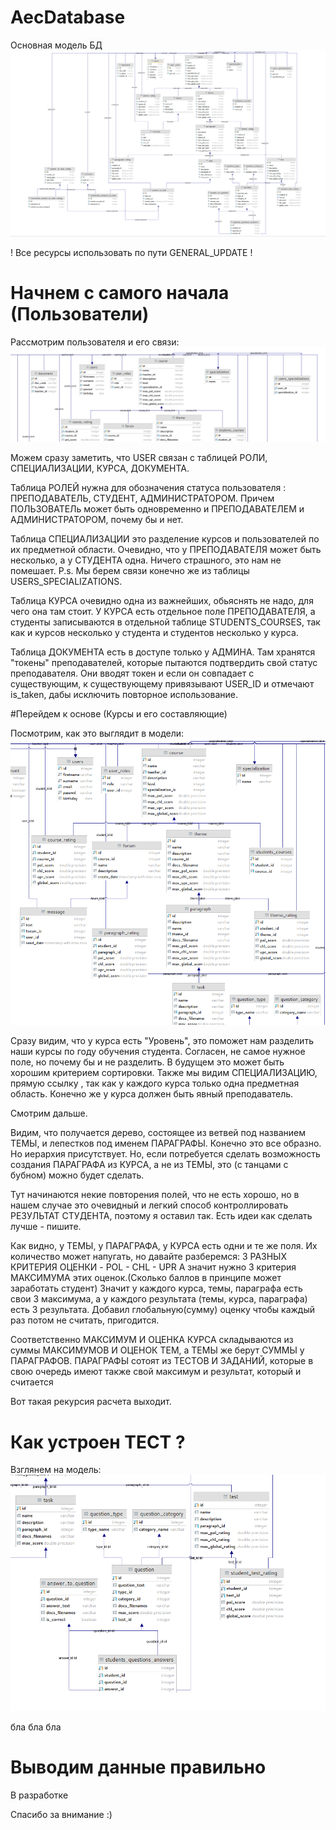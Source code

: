 # AecDatabase

Основная модель БД
![alt text](GENERAL_UPDATE/uploads/aec_db_main.png  "Главная модель")​


! Все ресурсы использовать по пути GENERAL_UPDATE !


# Начнем с самого начала (Пользователи)

Рассмотрим пользователя и его связи:
![alt text](GENERAL_UPDATE/uploads/aec_db_users.png  "Пользователи")​

Можем сразу заметить, что USER связан с таблицей РОЛИ, СПЕЦИАЛИЗАЦИИ, КУРСА, ДОКУМЕНТА.

Таблица РОЛЕЙ нужна для обозначения статуса пользователя : ПРЕПОДАВАТЕЛЬ, СТУДЕНТ, АДМИНИСТРАТОРОМ.
Причем ПОЛЬЗОВАТЕЛь может быть одновременно и ПРЕПОДАВАТЕЛЕМ и АДМИНИСТРАТОРОМ, почему бы и нет.

Таблица СПЕЦИАЛИЗАЦИИ это разделение курсов и пользователей по их предметной области.
Очевидно, что у ПРЕПОДАВАТЕЛЯ может быть несколько, а у СТУДЕНТА одна.
Ничего страшного, это нам не помешает.
P.s. Мы берем связи конечно же из таблицы USERS_SPECIALIZATIONS.

Таблица КУРСА очевидно одна из важнейших, обьяснять не надо, для чего она там стоит.
У КУРСА есть отдельное поле ПРЕПОДАВАТЕЛЯ, а студенты записываются в отдельной таблице STUDENTS_COURSES,
так как и курсов несколько у студента и студентов несколько у курса.

Таблица ДОКУМЕНТА есть в доступе только у АДМИНА. Там хранятся "токены" преподавателей,
  которые пытаются подтвердить свой статус преподавателя. Они вводят токен и если он совпадает с существующим, к существующему привязывают USER_ID и отмечают is_taken, дабы исключить повторное использование.

#Перейдем к основе (Курсы и его составляющие)

Посмотрим, как это выглядит в модели:
![alt text](GENERAL_UPDATE/uploads/aec_db_courses.png  "Курсы")​

Сразу видим, что у курса есть "Уровень", это поможет нам разделить наши курсы по году обучения студента.
Согласен, не самое нужное поле, но почему бы и не разделить. В будущем это может быть хорошим критерием сортировки.
Также мы видим СПЕЦИАЛИЗАЦИЮ, прямую ссылку , так как у каждого курса только одна предметная область.
Конечно же у курса должен быть явный преподаватель.

Смотрим дальше.

Видим, что получается дерево, состоящее из ветвей под названием ТЕМЫ, и лепестков под именем ПАРАГРАФЫ.
Конечно это все образно. Но иерархия присутствует.
Но, если потребуется сделать возможность создания ПАРАГРАФА из КУРСА, а не из ТЕМЫ, это (с танцами с бубном) можно будет сделать.

Тут начинаются некие повторения полей, что не есть хорошо, но в нашем случае это очевидный и легкий способ контроллировать РЕЗУЛЬТАТ СТУДЕНТА, поэтому я оставил так.
Есть идеи как сделать лучше - пишите.

Как видно, у ТЕМЫ, у ПАРАГРАФА, у КУРСА есть одни и те же поля.
Их количество может напугать, но давайте разберемся:
    3 РАЗНЫХ КРИТЕРИЯ ОЦЕНКИ
        - POL
        - CHL
        - UPR
    А значит нужно 3 критерия МАКСИМУМА этих оценок.(Сколько баллов в принципе может заработать студент)
    Значит у каждого курса, темы, параграфа есть свои 3 максимума, а у каждого результата (темы, курса, параграфа) есть 3 результата.
    Добавил глобальную(сумму) оценку чтобы каждый раз потом не считать, пригодится.

Соответственно МАКСИМУМ И ОЦЕНКА КУРСА складываются из суммы МАКСИМУМОВ И ОЦЕНОК ТЕМ, а ТЕМЫ же берут СУММЫ у ПАРАГРАФОВ.
ПАРАГРАФЫ сотоят из ТЕСТОВ И ЗАДАНИЙ, которые в свою очередь имеют также свой максимум и результат, который и считается

Вот такая рекурсия расчета выходит.     

# Как устроен ТЕСТ ?

Взглянем на модель:
![alt text](GENERAL_UPDATE/uploads/aec_db_test.png  "Курсы")​

бла бла бла

# Выводим данные правильно

  В разработке

Спасибо за внимание :)
